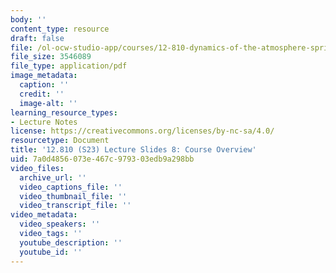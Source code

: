 ```yaml
---
body: ''
content_type: resource
draft: false
file: /ol-ocw-studio-app/courses/12-810-dynamics-of-the-atmosphere-spring-2023/mit12_810_s23_overview.pdf
file_size: 3546089
file_type: application/pdf
image_metadata:
  caption: ''
  credit: ''
  image-alt: ''
learning_resource_types:
- Lecture Notes
license: https://creativecommons.org/licenses/by-nc-sa/4.0/
resourcetype: Document
title: '12.810 (S23) Lecture Slides 8: Course Overview'
uid: 7a0d4856-073e-467c-9793-03edb9a298bb
video_files:
  archive_url: ''
  video_captions_file: ''
  video_thumbnail_file: ''
  video_transcript_file: ''
video_metadata:
  video_speakers: ''
  video_tags: ''
  youtube_description: ''
  youtube_id: ''
---
```


